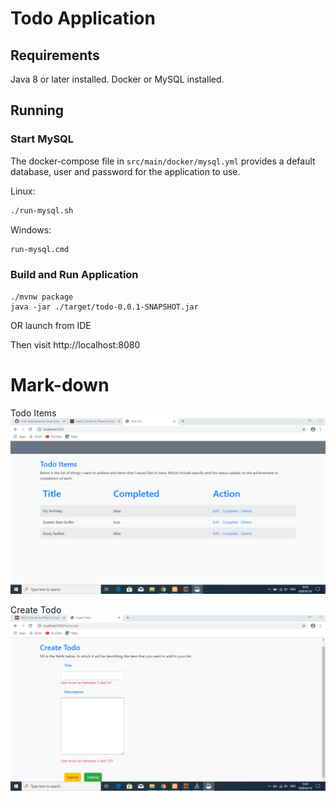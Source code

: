 # Todo Application

## Requirements

Java 8 or later installed.
Docker or MySQL installed.

## Running

### Start MySQL

The docker-compose file in `src/main/docker/mysql.yml` provides a default database, user and password for the application to use.

Linux:

```bash
./run-mysql.sh
```
Windows:
```cmd
run-mysql.cmd
```

### Build and Run Application
```
./mvnw package
java -jar ./target/todo-0.0.1-SNAPSHOT.jar
```

OR launch from IDE

Then visit http://localhost:8080

# Mark-down

Todo Items
![](images/Annotation%202020-02-10%20104006.png)

Create Todo
![](images/Annotation%202020-02-14%20100649.png)
